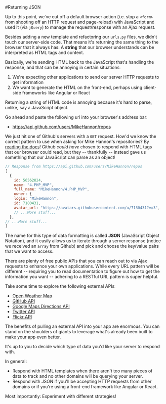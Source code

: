 #Returning JSON

Up to this point, we've cut off a default browser action (i.e. stop a `<form>` from shooting off an HTTP request and page-reload) with JavaScript and used it (via `jQuery`) to manage the request/response with an Ajax request.

Besides adding a new template and refactoring our `urls.py` files, we didn't touch our server-side code. That means it's returning the same thing to the browser that it always has: A **string** that our browser understands can be interpreted as HTML tags and content.

Basically, we're sending HTML back to the JavaScript that's handling the response, and that can be annoying in certain situations:

1. We're expecting other applications to send our server HTTP requests to get information
2. We want to generate the HTML on the front-end, perhaps using client-side frameworks like Angular or React

Returning a string of HTML code is annoying because it's hard to parse, unlike, say a JavaScript object.

Go ahead and paste the following url into your browser's address bar:

+ https://api.github.com/users/MikeHannon/repos

We just hit one of Github's servers with a `GET` request. How'd we know the correct pattern to use when asking for Mike Hannon's repositories? By [reading the docs](https://developer.github.com/v3/repos/)! Github *could have* chosen to respond with HTML tags that our browser could read, but they -- thankfully -- instead gave us something that our JavaScript can parse as an object!

```js
// Response from https://api.github.com/users/MikeHannon/repos
[
  {
    id: 56562824,
    name: "4.PHP_MVP",
    full_name: "MikeHannon/4.PHP_MVP",
    owner: {
    login: "MikeHannon",
    id: 7180431,
    avatar_url: "https://avatars.githubusercontent.com/u/7180431?v=3",
    // ...More stuff...
  },
// ...More stuff...
]
```

The name for this type of data formatting is called **JSON** (JavaScript Object Notation), and it easily allows us to iterate through a server response (notice we received an `array` from Github) and pick and choose the key/value pairs that we want to access.

There are plenty of free public APIs that you can reach out to via Ajax requests to enhance your own applications. While every URL pattern will be different -- requiring you to read documentation to figure out how to get the information you want -- adhering to a RESTful URL pattern is super helpful.

Take some time to explore the following external APIs:

+ [Open Weather Map](http://openweathermap.org/api)
+ [GitHub API](https://developer.github.com/v3/)
+ [Google Maps Directions API](https://developers.google.com/maps/documentation/directions/)
+ [Twitter API](https://dev.twitter.com/rest/public)
+ [Flickr API](https://www.flickr.com/services/api/)

The benefits of pulling an external API into your app are enormous. You can stand on the shoulders of giants to leverage what's already been built to make your app even better.

It's up to you to decide which type of data you'd like your server to respond with.

In general:

+ Respond with HTML templates when there aren't too many pieces of data to track and no other domains will be querying your server.
+ Respond with JSON if you'll be accepting HTTP requests from other domains or if you're using a front-end framework like Angular or React.

Most importantly: Experiment with different strategies!
